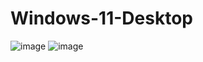 ﻿# Windows-11-Desktop
![image](https://github.com/Prattycodes/Windows-11-Desktop/assets/89979888/a3f6aa7a-7074-49a6-a537-9799d585ba26)
![image](https://github.com/Prattycodes/Windows-11-Desktop/assets/89979888/7171fac3-4bbe-4df5-b445-947789851b85)

